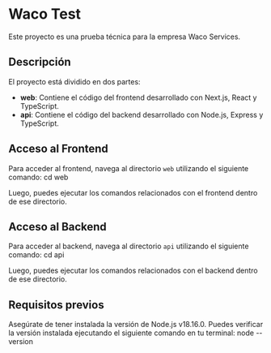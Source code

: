 # Waco Test

Este proyecto es una prueba técnica para la empresa Waco Services.

## Descripción

El proyecto está dividido en dos partes:

- **web**: Contiene el código del frontend desarrollado con Next.js, React y TypeScript.
- **api**: Contiene el código del backend desarrollado con Node.js, Express y TypeScript.

## Acceso al Frontend

Para acceder al frontend, navega al directorio `web` utilizando el siguiente comando: cd web


Luego, puedes ejecutar los comandos relacionados con el frontend dentro de ese directorio.

## Acceso al Backend

Para acceder al backend, navega al directorio `api` utilizando el siguiente comando: cd api


Luego, puedes ejecutar los comandos relacionados con el backend dentro de ese directorio.

## Requisitos previos

Asegúrate de tener instalada la versión de Node.js v18.16.0. Puedes verificar la versión instalada ejecutando el siguiente comando en tu terminal: node --version


